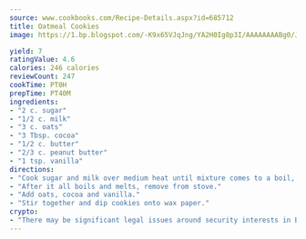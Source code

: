 ```yaml
---
source: www.cookbooks.com/Recipe-Details.aspx?id=685712
title: Oatmeal Cookies
image: https://1.bp.blogspot.com/-K9x65VJqJng/YA2H0Ig8p3I/AAAAAAAABg0/JRKr7ZzesxofwlGw6YudXad_aQn9BD52QCLcBGAsYHQ/s299/2.png

yield: 7
ratingValue: 4.6
calories: 246 calories
reviewCount: 247
cookTime: PT0H
prepTime: PT40M
ingredients:
- "2 c. sugar"
- "1/2 c. milk"
- "3 c. oats"
- "3 Tbsp. cocoa"
- "1/2 c. butter"
- "2/3 c. peanut butter"
- "1 tsp. vanilla"
directions:
- "Cook sugar and milk over medium heat until mixture comes to a boil, then add butter and peanut butter."
- "After it all boils and melts, remove from stove."
- "Add oats, cocoa and vanilla."
- "Stir together and dip cookies onto wax paper."
crypto:
- "There may be significant legal issues around security interests in Bitcoin."
---
```

